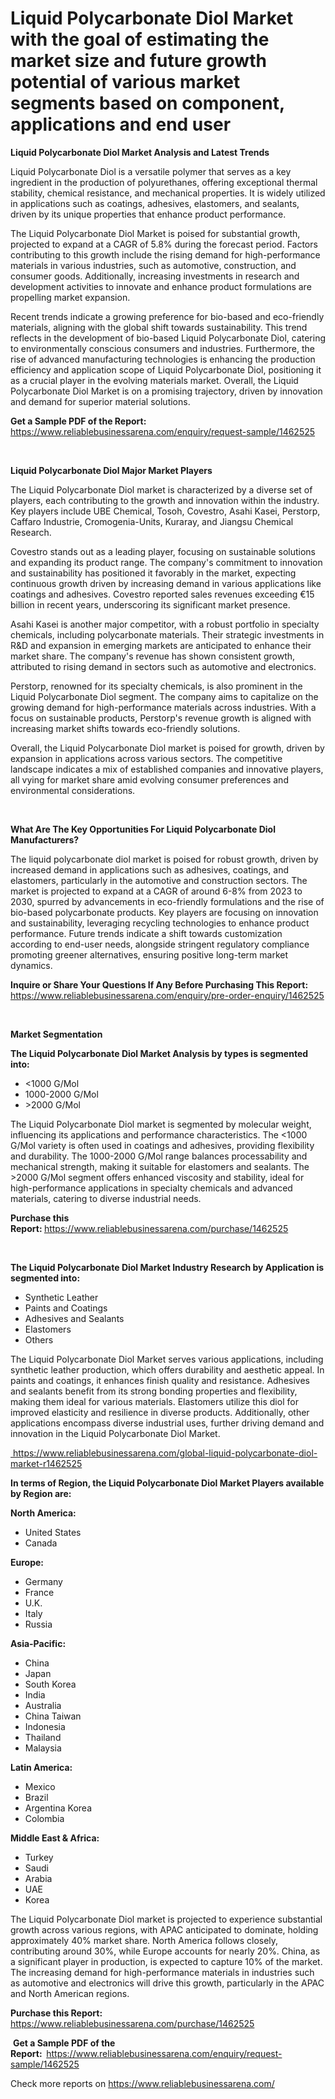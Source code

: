 <p><h1>Liquid Polycarbonate Diol Market with the goal of estimating the market size and future growth potential of various market segments based on component, applications and end user</h1></p><p><strong>Liquid Polycarbonate Diol Market Analysis and Latest Trends</strong></p>
<p><p>Liquid Polycarbonate Diol is a versatile polymer that serves as a key ingredient in the production of polyurethanes, offering exceptional thermal stability, chemical resistance, and mechanical properties. It is widely utilized in applications such as coatings, adhesives, elastomers, and sealants, driven by its unique properties that enhance product performance.</p><p>The Liquid Polycarbonate Diol Market is poised for substantial growth, projected to expand at a CAGR of 5.8% during the forecast period. Factors contributing to this growth include the rising demand for high-performance materials in various industries, such as automotive, construction, and consumer goods. Additionally, increasing investments in research and development activities to innovate and enhance product formulations are propelling market expansion.</p><p>Recent trends indicate a growing preference for bio-based and eco-friendly materials, aligning with the global shift towards sustainability. This trend reflects in the development of bio-based Liquid Polycarbonate Diol, catering to environmentally conscious consumers and industries. Furthermore, the rise of advanced manufacturing technologies is enhancing the production efficiency and application scope of Liquid Polycarbonate Diol, positioning it as a crucial player in the evolving materials market. Overall, the Liquid Polycarbonate Diol Market is on a promising trajectory, driven by innovation and demand for superior material solutions.</p></p>
<p><strong>Get a Sample PDF of the Report:&nbsp;</strong> <a href="https://www.reliablebusinessarena.com/enquiry/request-sample/1462525?utm_campaign=1932&utm_medium=2&utm_source=Github&utm_content=ia&utm_term=03022025&utm_id=liquid-polycarbonate-diol">https://www.reliablebusinessarena.com/enquiry/request-sample/1462525</a></p>
<p>&nbsp;</p>
<p><strong>Liquid Polycarbonate Diol Major Market Players</strong></p>
<p><p>The Liquid Polycarbonate Diol market is characterized by a diverse set of players, each contributing to the growth and innovation within the industry. Key players include UBE Chemical, Tosoh, Covestro, Asahi Kasei, Perstorp, Caffaro Industrie, Cromogenia-Units, Kuraray, and Jiangsu Chemical Research. </p><p>Covestro stands out as a leading player, focusing on sustainable solutions and expanding its product range. The company's commitment to innovation and sustainability has positioned it favorably in the market, expecting continuous growth driven by increasing demand in various applications like coatings and adhesives. Covestro reported sales revenues exceeding €15 billion in recent years, underscoring its significant market presence.</p><p>Asahi Kasei is another major competitor, with a robust portfolio in specialty chemicals, including polycarbonate materials. Their strategic investments in R&D and expansion in emerging markets are anticipated to enhance their market share. The company's revenue has shown consistent growth, attributed to rising demand in sectors such as automotive and electronics.</p><p>Perstorp, renowned for its specialty chemicals, is also prominent in the Liquid Polycarbonate Diol segment. The company aims to capitalize on the growing demand for high-performance materials across industries. With a focus on sustainable products, Perstorp's revenue growth is aligned with increasing market shifts towards eco-friendly solutions.</p><p>Overall, the Liquid Polycarbonate Diol market is poised for growth, driven by expansion in applications across various sectors. The competitive landscape indicates a mix of established companies and innovative players, all vying for market share amid evolving consumer preferences and environmental considerations.</p></p>
<p>&nbsp;</p>
<p><strong>What Are The Key Opportunities For Liquid Polycarbonate Diol Manufacturers?</strong></p>
<p><p>The liquid polycarbonate diol market is poised for robust growth, driven by increased demand in applications such as adhesives, coatings, and elastomers, particularly in the automotive and construction sectors. The market is projected to expand at a CAGR of around 6-8% from 2023 to 2030, spurred by advancements in eco-friendly formulations and the rise of bio-based polycarbonate products. Key players are focusing on innovation and sustainability, leveraging recycling technologies to enhance product performance. Future trends indicate a shift towards customization according to end-user needs, alongside stringent regulatory compliance promoting greener alternatives, ensuring positive long-term market dynamics.</p></p>
<p><strong>Inquire or Share Your Questions If Any Before Purchasing This Report:</strong> <a href="https://www.reliablebusinessarena.com/enquiry/pre-order-enquiry/1462525?utm_campaign=1932&utm_medium=2&utm_source=Github&utm_content=ia&utm_term=03022025&utm_id=liquid-polycarbonate-diol">https://www.reliablebusinessarena.com/enquiry/pre-order-enquiry/1462525</a></p>
<p>&nbsp;</p>
<p><strong>Market Segmentation</strong></p>
<p><strong>The Liquid Polycarbonate Diol Market Analysis by types is segmented into:</strong></p>
<p><ul><li><1000 G/Mol</li><li>1000-2000 G/Mol</li><li>>2000 G/Mol</li></ul></p>
<p><p>The Liquid Polycarbonate Diol market is segmented by molecular weight, influencing its applications and performance characteristics. The <1000 G/Mol variety is often used in coatings and adhesives, providing flexibility and durability. The 1000-2000 G/Mol range balances processability and mechanical strength, making it suitable for elastomers and sealants. The >2000 G/Mol segment offers enhanced viscosity and stability, ideal for high-performance applications in specialty chemicals and advanced materials, catering to diverse industrial needs.</p></p>
<p><strong>Purchase this Report:&nbsp;</strong><a href="https://www.reliablebusinessarena.com/purchase/1462525?utm_campaign=1932&utm_medium=2&utm_source=Github&utm_content=ia&utm_term=03022025&utm_id=liquid-polycarbonate-diol">https://www.reliablebusinessarena.com/purchase/1462525</a></p>
<p>&nbsp;</p>
<p><strong>The Liquid Polycarbonate Diol Market Industry Research by Application is segmented into:</strong></p>
<p><ul><li>Synthetic Leather</li><li>Paints and Coatings</li><li>Adhesives and Sealants</li><li>Elastomers</li><li>Others</li></ul></p>
<p><p>The Liquid Polycarbonate Diol Market serves various applications, including synthetic leather production, which offers durability and aesthetic appeal. In paints and coatings, it enhances finish quality and resistance. Adhesives and sealants benefit from its strong bonding properties and flexibility, making them ideal for various materials. Elastomers utilize this diol for improved elasticity and resilience in diverse products. Additionally, other applications encompass diverse industrial uses, further driving demand and innovation in the Liquid Polycarbonate Diol Market.</p></p>
<p><a href="https://www.reliablebusinessarena.com/global-liquid-polycarbonate-diol-market-r1462525?utm_campaign=1932&utm_medium=2&utm_source=Github&utm_content=ia&utm_term=03022025&utm_id=liquid-polycarbonate-diol">&nbsp;https://www.reliablebusinessarena.com/global-liquid-polycarbonate-diol-market-r1462525</a></p>
<p><strong>In terms of Region, the Liquid Polycarbonate Diol Market Players available by Region are:</strong></p>
<p>
    <p> <strong> North America: </strong>
        <ul>
            <li>United States</li>
            <li>Canada</li>
        </ul>
        </p> 
    <p> <strong> Europe: </strong>
        <ul>
            <li>Germany</li>
            <li>France</li>
            <li>U.K.</li>
            <li>Italy</li>
            <li>Russia</li>
        </ul>
        </p> 
    <p> <strong> Asia-Pacific: </strong>
        <ul>
            <li>China</li>
            <li>Japan</li>
            <li>South Korea</li>
            <li>India</li>
            <li>Australia</li>
            <li>China Taiwan</li>
            <li>Indonesia</li>
            <li>Thailand</li>
            <li>Malaysia</li>
        </ul>
        </p> 
    <p> <strong> Latin America: </strong>
        <ul>
            <li>Mexico</li>
            <li>Brazil</li>
            <li>Argentina Korea</li>
            <li>Colombia</li>
        </ul>
        </p> 
    <p> <strong> Middle East & Africa: </strong>
        <ul>
            <li>Turkey</li>
            <li>Saudi</li>
            <li>Arabia</li>
            <li>UAE</li>
            <li>Korea</li>
        </ul>
    </p>
    </p>
<p><p>The Liquid Polycarbonate Diol market is projected to experience substantial growth across various regions, with APAC anticipated to dominate, holding approximately 40% market share. North America follows closely, contributing around 30%, while Europe accounts for nearly 20%. China, as a significant player in production, is expected to capture 10% of the market. The increasing demand for high-performance materials in industries such as automotive and electronics will drive this growth, particularly in the APAC and North American regions.</p></p>
<p><strong>Purchase this Report: </strong><a href="https://www.reliablebusinessarena.com/purchase/1462525?utm_campaign=1932&utm_medium=2&utm_source=Github&utm_content=ia&utm_term=03022025&utm_id=liquid-polycarbonate-diol">https://www.reliablebusinessarena.com/purchase/1462525</a></p>
<p>&nbsp;<strong>Get a Sample PDF of the Report:&nbsp;&nbsp;</strong><a href="https://www.reliablebusinessarena.com/enquiry/request-sample/1462525?utm_campaign=1932&utm_medium=2&utm_source=Github&utm_content=ia&utm_term=03022025&utm_id=liquid-polycarbonate-diol">https://www.reliablebusinessarena.com/enquiry/request-sample/1462525</a></p>
<p><strong></strong></p>
<p>Check more reports on <a href="https://www.reliablebusinessarena.com/?utm_campaign=1932&utm_medium=2&utm_source=Github&utm_content=ia&utm_term=03022025&utm_id=liquid-polycarbonate-diol">https://www.reliablebusinessarena.com/</a></p>